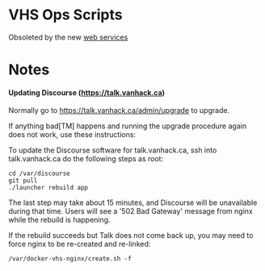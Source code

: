 # VHS Ops Scripts

Obsoleted by the new [web services](https://github.com/vhs/web-services)

# Notes

#### Updating Discourse (https://talk.vanhack.ca)

Normally go to https://talk.vanhack.ca/admin/upgrade to upgrade.

If anything bad[TM] happens and running the upgrade procedure again does not work, use these instructions:

To update the Discourse software for talk.vanhack.ca, ssh into talk.vanhack.ca do the following steps as root:

    cd /var/discourse
    git pull
    ./launcher rebuild app

The last step may take about 15 minutes, and Discourse will be unavailable during that time. Users will see
a '502 Bad Gateway' message from nginx while the rebuild is happening.

If the rebuild succeeds but Talk does not come back up, you may need to force nginx to be re-created and
re-linked:

    /var/docker-vhs-nginx/create.sh -f
